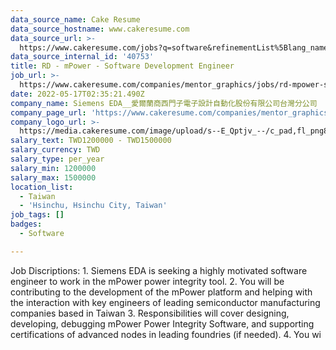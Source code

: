 ```yaml
---
data_source_name: Cake Resume
data_source_hostname: www.cakeresume.com
data_source_url: >-
  https://www.cakeresume.com/jobs?q=software&refinementList%5Blang_name%5D%5B0%5D=English&refinementList%5Bsalary_type%5D=per_year&range%5Bsalary_range%5D%5Bmin%5D=1000000&page=2
data_source_internal_id: '40753'
title: RD - mPower - Software Development Engineer
job_url: >-
  https://www.cakeresume.com/companies/mentor_graphics/jobs/rd-mpower-software-development-engineer
date: 2022-05-17T02:35:21.490Z
company_name: Siemens EDA__愛爾蘭商西門子電子設計自動化股份有限公司台灣分公司
company_page_url: 'https://www.cakeresume.com/companies/mentor_graphics'
company_logo_url: >-
  https://media.cakeresume.com/image/upload/s--E_Qptjv_--/c_pad,fl_png8,h_200,w_200/v1635839986/r9ny2dxhpuclzcmcqtol.png
salary_text: TWD1200000 - TWD1500000
salary_currency: TWD
salary_type: per_year
salary_min: 1200000
salary_max: 1500000
location_list:
  - Taiwan
  - 'Hsinchu, Hsinchu City, Taiwan'
job_tags: []
badges:
  - Software

---
```


Job Discriptions: 1. Siemens EDA is seeking a highly motivated software engineer to work in the mPower power integrity tool. 2. You will be contributing to the development of the mPower platform and helping with the interaction with key engineers of leading semiconductor manufacturing companies based in Taiwan 3. Responsibilities will cover designing, developing, debugging mPower Power Integrity Software, and supporting certifications of advanced nodes in leading foundries (if needed). 4. You wi